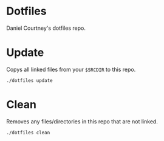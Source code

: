 # Dotfiles
Daniel Courtney's dotfiles repo.

# Update
Copys all linked files from your `$SRCDIR` to this repo.

```
./dotfiles update
```

# Clean
Removes any files/directories in this repo that are not linked.

```
./dotfiles clean
```
